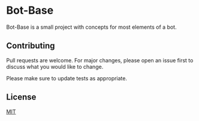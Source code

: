 # Bot-Base

Bot-Base is a small project with concepts for most elements of a bot.

## Contributing
Pull requests are welcome. For major changes, please open an issue first to discuss what you would like to change.

Please make sure to update tests as appropriate.

## License
[MIT](https://github.com/EdwinJ0124/footsites/blob/master/LICENSE.md)
